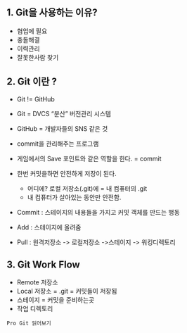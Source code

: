 
## 1. Git을 사용하는 이유?

* 협업에 필요
* 충돌해결
* 이력관리
* 잘못한사람 찾기


## 2. Git 이란 ?

* Git != GitHub
* Git = DVCS “분산” 버전관리 시스템
* GitHub = 개발자들의 SNS 같은 것
* commit을 관리해주는 프로그램
* 게임에서의 Save 포인트와 같은 역할을 한다. = commit
* 한번 커밋을하면 안전하게 저장이 된다.
    * 어디에? 로컬 저장소(.git)에  = 내 컴퓨터의 .git
    * 내 컴퓨터가 살아있는 동안만 안전함.

* Commit : 스테이지의 내용들을 가지고 커밋 객체를 만드는 행동
* Add : 스테이지에 올려줌
* Pull : 원격저장소 -> 로컬저장소 ->스테이지 -> 워킹디렉토리

## 3. Git Work Flow
* Remote 저장소
* Local 저장소 = .git = 커밋들이 저장됨
* 스테이지 = 커밋을 준비하는곳
* 작업 디렉토리



~~~
Pro Git 읽어보기
~~~
